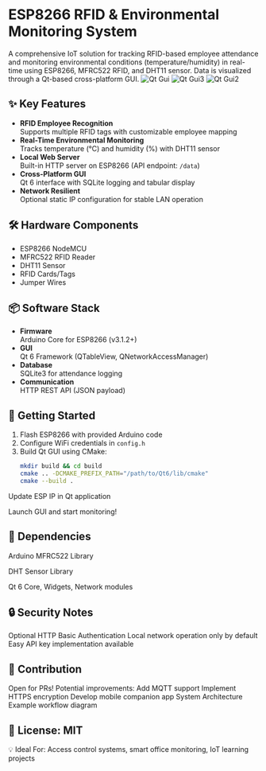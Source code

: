 # ESP8266 RFID & Environmental Monitoring System

A comprehensive IoT solution for tracking RFID-based employee attendance and monitoring environmental conditions (temperature/humidity) in real-time using ESP8266, MFRC522 RFID, and DHT11 sensor. Data is visualized through a Qt-based cross-platform GUI.
![Qt Gui](https://github.com/user-attachments/assets/778b0006-5512-44d4-a4da-741481268927)
![Qt Gui3](https://github.com/user-attachments/assets/87bb5b77-c11d-49cd-abb7-fa53b1542731)
![Qt Gui2](https://github.com/user-attachments/assets/2f61124d-dd31-4aae-be3d-eab48c707253)
## ✨ Key Features
- **RFID Employee Recognition**  
  Supports multiple RFID tags with customizable employee mapping
- **Real-Time Environmental Monitoring**  
  Tracks temperature (°C) and humidity (%) with DHT11 sensor
- **Local Web Server**  
  Built-in HTTP server on ESP8266 (API endpoint: `/data`)
- **Cross-Platform GUI**  
  Qt 6 interface with SQLite logging and tabular display
- **Network Resilient**  
  Optional static IP configuration for stable LAN operation


## 🛠 Hardware Components
- ESP8266 NodeMCU
- MFRC522 RFID Reader
- DHT11 Sensor
- RFID Cards/Tags
- Jumper Wires

## 📦 Software Stack
- **Firmware**  
  Arduino Core for ESP8266 (v3.1.2+)
- **GUI**  
  Qt 6 Framework (QTableView, QNetworkAccessManager)
- **Database**  
  SQLite3 for attendance logging
- **Communication**  
  HTTP REST API (JSON payload)

## 🚀 Getting Started
1. Flash ESP8266 with provided Arduino code
2. Configure WiFi credentials in `config.h`
3. Build Qt GUI using CMake:
   ```bash
   mkdir build && cd build
   cmake .. -DCMAKE_PREFIX_PATH="/path/to/Qt6/lib/cmake"
   cmake --build .

Update ESP IP in Qt application

Launch GUI and start monitoring!

## 🔧 Dependencies
Arduino MFRC522 Library

DHT Sensor Library

Qt 6 Core, Widgets, Network modules

## 🔒 Security Notes
Optional HTTP Basic Authentication
Local network operation only by default
Easy API key implementation available

## 🤝 Contribution
Open for PRs! Potential improvements:
Add MQTT support
Implement HTTPS encryption
Develop mobile companion app
System Architecture Example workflow diagram

## 📄 License: MIT
💡 Ideal For: Access control systems, smart office monitoring, IoT learning projects
